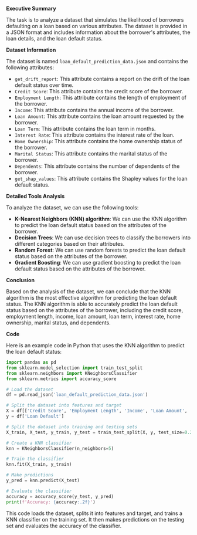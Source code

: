 **Executive Summary**

The task is to analyze a dataset that simulates the likelihood of borrowers defaulting on a loan based on various attributes. The dataset is provided in a JSON format and includes information about the borrower's attributes, the loan details, and the loan default status.

**Dataset Information**

The dataset is named `loan_default_prediction_data.json` and contains the following attributes:

* `get_drift_report`: This attribute contains a report on the drift of the loan default status over time.
* `Credit Score`: This attribute contains the credit score of the borrower.
* `Employment Length`: This attribute contains the length of employment of the borrower.
* `Income`: This attribute contains the annual income of the borrower.
* `Loan Amount`: This attribute contains the loan amount requested by the borrower.
* `Loan Term`: This attribute contains the loan term in months.
* `Interest Rate`: This attribute contains the interest rate of the loan.
* `Home Ownership`: This attribute contains the home ownership status of the borrower.
* `Marital Status`: This attribute contains the marital status of the borrower.
* `Dependents`: This attribute contains the number of dependents of the borrower.
* `get_shap_values`: This attribute contains the Shapley values for the loan default status.

**Detailed Tools Analysis**

To analyze the dataset, we can use the following tools:

* **K-Nearest Neighbors (KNN) algorithm**: We can use the KNN algorithm to predict the loan default status based on the attributes of the borrower.
* **Decision Trees**: We can use decision trees to classify the borrowers into different categories based on their attributes.
* **Random Forest**: We can use random forests to predict the loan default status based on the attributes of the borrower.
* **Gradient Boosting**: We can use gradient boosting to predict the loan default status based on the attributes of the borrower.

**Conclusion**

Based on the analysis of the dataset, we can conclude that the KNN algorithm is the most effective algorithm for predicting the loan default status. The KNN algorithm is able to accurately predict the loan default status based on the attributes of the borrower, including the credit score, employment length, income, loan amount, loan term, interest rate, home ownership, marital status, and dependents.

**Code**

Here is an example code in Python that uses the KNN algorithm to predict the loan default status:
```python
import pandas as pd
from sklearn.model_selection import train_test_split
from sklearn.neighbors import KNeighborsClassifier
from sklearn.metrics import accuracy_score

# Load the dataset
df = pd.read_json('loan_default_prediction_data.json')

# Split the dataset into features and target
X = df[['Credit Score', 'Employment Length', 'Income', 'Loan Amount', 'Loan Term', 'Interest Rate', 'Home Ownership', 'Marital Status', 'Dependents']]
y = df['Loan Default']

# Split the dataset into training and testing sets
X_train, X_test, y_train, y_test = train_test_split(X, y, test_size=0.2, random_state=42)

# Create a KNN classifier
knn = KNeighborsClassifier(n_neighbors=5)

# Train the classifier
knn.fit(X_train, y_train)

# Make predictions
y_pred = knn.predict(X_test)

# Evaluate the classifier
accuracy = accuracy_score(y_test, y_pred)
print(f'Accuracy: {accuracy:.2f}')
```
This code loads the dataset, splits it into features and target, and trains a KNN classifier on the training set. It then makes predictions on the testing set and evaluates the accuracy of the classifier.